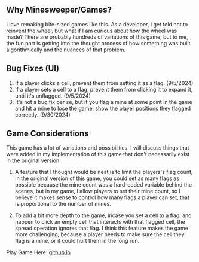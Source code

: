 ## Why Minesweeper/Games?

I love remaking bite-sized games like this. As a developer, I get told not to reinvent the wheel, but what if I am curious about how the wheel was made? There are probably hundreds of variations of this game, but to me, the fun part is getting into the thought process of how something was built algorithmically and the nuances of that problem.

## Bug Fixes (UI)

1. If a player clicks a cell, prevent them from setting it as a flag. (9/5/2024)
2. If a player sets a cell to a flag, prevent them from clicking it to expand it, until it's unflagged. (9/5/2024)
3. It's not a bug fix per se, but if you flag a mine at some point in the game and hit a mine to lose the game, show the player positions they flagged correctly. (9/30/2024)

## Game Considerations

This game has a lot of variations and possibilities. I will discuss things that were added in my implementation of this game that don't necessarily exist in the original version.

1. A feature that I thought would be neat is to limit the players's flag count, in the original version of this game, you could set as many flags as possible because the mine count was a hard-coded variable behind the scenes, but in my game, I allow players to set their mine count, so I believe it makes sense to control how many flags a player can set, that is proportional to the number of mines.

2. To add a bit more depth to the game, incase you set a cell to a flag, and happen to click an empty cell that interacts with that flagged cell, the spread operation ignores that flag. I think this feature makes the game more challenging, because a player needs to make sure the cell they flag is a mine, or it could hurt them in the long run.

Play Game Here: [github.io](https://classbabacar.github.io/minesweeper/)
